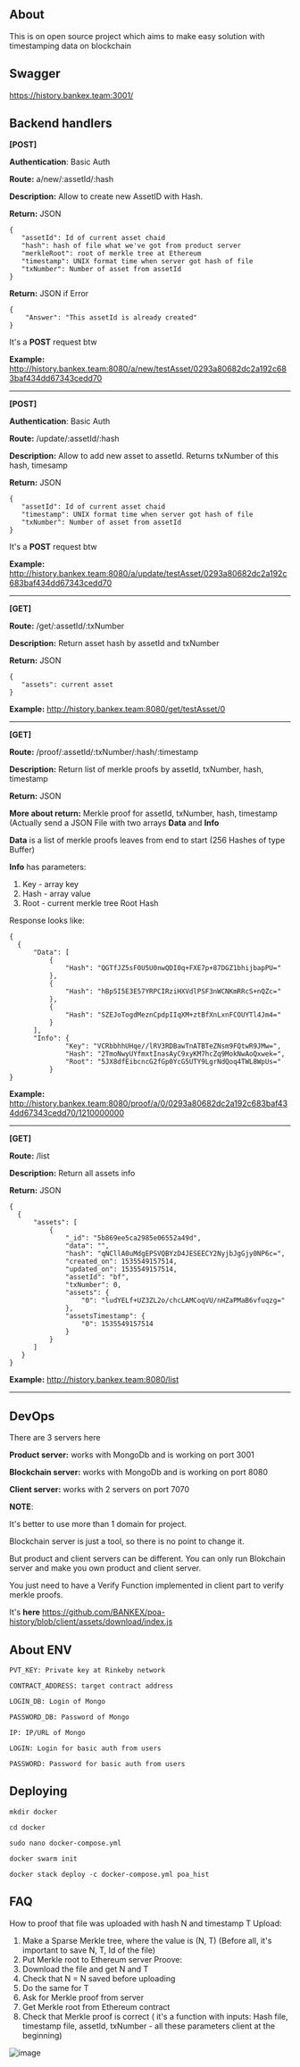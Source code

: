 ## About
This is on open source project which aims to make easy solution with timestamping data on blockchain

## Swagger 
https://history.bankex.team:3001/

## Backend handlers 

**[POST]**

**Authentication**: Basic Auth

**Route:** a/new/:assetId/:hash 

**Description:** Allow to create new AssetID with Hash. 

**Return:** JSON 

```
{
   "assetId": Id of current asset chaid
   "hash": hash of file what we've got from product server
   "merkleRoot": root of merkle tree at Ethereum
   "timestamp": UNIX format time when server got hash of file
   "txNumber": Number of asset from assetId
}
```

**Return:** JSON if Error 

```
{
    "Answer": "This assetId is already created"
}
```
It's a **POST** request btw

**Example:** http://history.bankex.team:8080/a/new/testAsset/0293a80682dc2a192c683baf434dd67343cedd70

---

**[POST]**

**Authentication**: Basic Auth

**Route:** /update/:assetId/:hash

**Description:** Allow to add new asset to assetId. Returns txNumber of this hash, timesamp

**Return:** JSON 

```
{
   "assetId": Id of current asset chaid
   "timestamp": UNIX format time when server got hash of file
   "txNumber": Number of asset from assetId
}
```
It's a **POST** request btw

**Example:** http://history.bankex.team:8080/a/update/testAsset/0293a80682dc2a192c683baf434dd67343cedd70

---

**[GET]**

**Route:** /get/:assetId/:txNumber

**Description:** Return asset hash by assetId and txNumber

**Return:** JSON 

```
{
   "assets": current asset
}
```
**Example:** http://history.bankex.team:8080/get/testAsset/0

---

**[GET]**

**Route:** /proof/:assetId/:txNumber/:hash/:timestamp

**Description:** Return list of merkle proofs by assetId, txNumber, hash, timestamp

**Return:** JSON 

**More about return:** Merkle proof for assetId, txNumber, hash, timestamp (Actually send a JSON File with two arrays **Data** and **Info**
                       
**Data** is a list of merkle proofs leaves from end to start (256 Hashes of type Buffer)
                       
**Info** has parameters: 
1. Key - array key
2. Hash - array value
3. Root - current merkle tree Root Hash

Response looks like:
```
{
  {
      "Data": [
          {
              "Hash": "QGTfJZ5sF0U5U0nwQDI0q+FXE7p+87DGZ1bhijbapPU="
          },
          {
              "Hash": "hBp5I5E3E57YRPCIRziHXVdlPSF3nWCNKmRRcS+nQZc="
          },
          {
              "Hash": "SZEJoTogdMeznCpdpIIqXM+ztBfXnLxnFCOUYTl4Jm4="
          }
      ], 
      "Info": {
              "Key": "VCRbbhhUHqe//lRV3RDBawTnATBTeZNsm9FQtwR9JMw=",
              "Hash": "2TmoNwyUYfmxtInasAyC9xyKM7hcZq9MokNwAoQxwek=",
              "Root": "5JX8dfEibcncG2fGp0YcG5UTY9LgrNdQoq4TWL8WpUs="
          }
}
```

**Example:** http://history.bankex.team:8080/proof/a/0/0293a80682dc2a192c683baf434dd67343cedd70/1210000000

---

**[GET]**

**Route:** /list

**Description:** Return all assets info

**Return:** JSON 

```
{
  {
      "assets": [
          {
              "_id": "5b869ee5ca2985e06552a49d",
              "data": "",
              "hash": "qNCllA0uMdgEPSVQBYzD4JESEECY2NyjbJgGjy0NP6c=",
              "created_on": 1535549157514,
              "updated_on": 1535549157514,
              "assetId": "bf",
              "txNumber": 0,
              "assets": {
                  "0": "ludYELf+UZ3ZL2o/chcLAMCoqVU/nHZaPMaB6vfuqzg="
              },
              "assetsTimestamp": {
                  "0": 1535549157514
              }
          }
      ]
   }
}
```
**Example:** http://history.bankex.team:8080/list

---
## DevOps

There are 3 servers here 

**Product server:** works with MongoDb and is working on port 3001

**Blockchain server:** works with MongoDb and is working on port 8080

**Client server:** works with 2 servers on port 7070

**NOTE**: 

It's better to use more than 1 domain for project.

Blockchain server is just a tool, so there is no point to change it.

But product and client servers can be different. You can only run Blokchain server and make you own product and client server.

You just need to have a Verify Function implemented in client part to verify merkle proofs. 

It's **here** https://github.com/BANKEX/poa-history/blob/client/assets/download/index.js


## About ENV 

```
PVT_KEY: Private key at Rinkeby network

CONTRACT_ADDRESS: target contract address

LOGIN_DB: Login of Mongo

PASSWORD_DB: Password of Mongo

IP: IP/URL of Mongo

LOGIN: Login for basic auth from users

PASSWORD: Password for basic auth from users

```
## Deploying

```
mkdir docker

cd docker 

sudo nano docker-compose.yml

docker swarm init

docker stack deploy -c docker-compose.yml poa_hist
```

## FAQ

How to proof that file was uploaded with hash N and timestamp T Upload:

1. Make a Sparse Merkle tree, where the value is (N, T) (Before all, it's important to save N, T, Id of the file)
2. Put Merkle root to Ethereum server Proove:
3. Download the file and get N and T
4. Check that N = N saved before uploading
5. Do the same for T
6. Ask for Merkle proof from server
7. Get Merkle root from Ethereum contract
8. Check that Merkle proof is correct ( it's a function with inputs: Hash file, timestamp file, assetId, txNumber - all these parameters client at the beginning)


![image](https://raw.githubusercontent.com/BANKEX/poa-history/master/docs/info.svg?sanitize=true)





